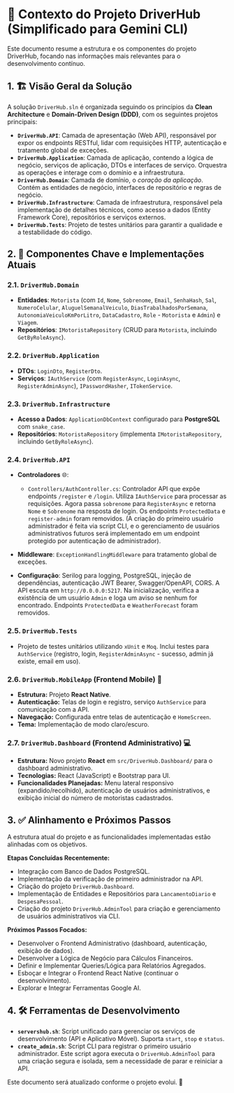 # 🚀 Contexto do Projeto DriverHub (Simplificado para Gemini CLI)

Este documento resume a estrutura e os componentes do projeto DriverHub, focando nas informações mais relevantes para o desenvolvimento contínuo.

## 1. 🏗️ Visão Geral da Solução

A solução `DriverHub.sln` é organizada seguindo os princípios da **Clean Architecture** e **Domain-Driven Design (DDD)**, com os seguintes projetos principais:

*   **`DriverHub.API`**: Camada de apresentação (Web API), responsável por expor os endpoints RESTful, lidar com requisições HTTP, autenticação e tratamento global de exceções.
*   **`DriverHub.Application`**: Camada de aplicação, contendo a lógica de negócio, serviços de aplicação, DTOs e interfaces de serviço. Orquestra as operações e interage com o domínio e a infraestrutura.
*   **`DriverHub.Domain`**: Camada de domínio, o *coração da aplicação*. Contém as entidades de negócio, interfaces de repositório e regras de negócio.
*   **`DriverHub.Infrastructure`**: Camada de infraestrutura, responsável pela implementação de detalhes técnicos, como acesso a dados (Entity Framework Core), repositórios e serviços externos.
*   **`DriverHub.Tests`**: Projeto de testes unitários para garantir a qualidade e a testabilidade do código.

## 2. 🧩 Componentes Chave e Implementações Atuais

### 2.1. `DriverHub.Domain`

*   **Entidades**: `Motorista` (com `Id`, `Nome`, `Sobrenome`, `Email`, `SenhaHash`, `Sal`, `NumeroCelular`, `AluguelSemanalVeiculo`, `DiasTrabalhadosPorSemana`, `AutonomiaVeiculoKmPorLitro`, `DataCadastro`, `Role` - `Motorista` e `Admin`) e `Viagem`.
*   **Repositórios**: `IMotoristaRepository` (CRUD para `Motorista`, incluindo `GetByRoleAsync`).

### 2.2. `DriverHub.Application`

*   **DTOs**: `LoginDto`, `RegisterDto`.
*   **Serviços**: `IAuthService` (com `RegisterAsync`, `LoginAsync`, `RegisterAdminAsync`), `IPasswordHasher`, `ITokenService`.

### 2.3. `DriverHub.Infrastructure`

*   **Acesso a Dados**: `ApplicationDbContext` configurado para **PostgreSQL** com `snake_case`.
*   **Repositórios**: `MotoristaRepository` (implementa `IMotoristaRepository`, incluindo `GetByRoleAsync`).

### 2.4. `DriverHub.API`

*   **Controladores** 🌐:
    *   `Controllers/AuthController.cs`: Controlador API que expõe endpoints `/register` e `/login`. Utiliza `IAuthService` para processar as requisições. Agora passa `sobrenome` para `RegisterAsync` e retorna `Nome` e `Sobrenome` na resposta de login. Os endpoints `ProtectedData` e `register-admin` foram removidos. (A criação do primeiro usuário administrador é feita via script CLI, e o gerenciamento de usuários administrativos futuros será implementado em um endpoint protegido por autenticação de administrador).

*   **Middleware**: `ExceptionHandlingMiddleware` para tratamento global de exceções.
*   **Configuração**: Serilog para logging, PostgreSQL, injeção de dependências, autenticação JWT Bearer, Swagger/OpenAPI, CORS. A API escuta em `http://0.0.0.0:5217`. Na inicialização, verifica a existência de um usuário `Admin` e loga um aviso se nenhum for encontrado. Endpoints `ProtectedData` e `WeatherForecast` foram removidos.

### 2.5. `DriverHub.Tests`

*   Projeto de testes unitários utilizando `xUnit` e `Moq`. Inclui testes para `AuthService` (registro, login, `RegisterAdminAsync` - sucesso, admin já existe, email em uso).

### 2.6. `DriverHub.MobileApp` (Frontend Mobile) 📱

*   **Estrutura:** Projeto **React Native**.
*   **Autenticação:** Telas de login e registro, serviço `AuthService` para comunicação com a API.
*   **Navegação:** Configurada entre telas de autenticação e `HomeScreen`.
*   **Tema:** Implementação de modo claro/escuro.

### 2.7. `DriverHub.Dashboard` (Frontend Administrativo) 💻

*   **Estrutura:** Novo projeto **React** em `src/DriverHub.Dashboard/` para o dashboard administrativo.
*   **Tecnologias:** React (JavaScript) e Bootstrap para UI.
*   **Funcionalidades Planejadas:** Menu lateral responsivo (expandido/recolhido), autenticação de usuários administrativos, e exibição inicial do número de motoristas cadastrados.

## 3. ✅ Alinhamento e Próximos Passos

A estrutura atual do projeto e as funcionalidades implementadas estão alinhadas com os objetivos.

**Etapas Concluídas Recentemente:**
*   Integração com Banco de Dados PostgreSQL.
*   Implementação da verificação de primeiro administrador na API.
*   Criação do projeto `DriverHub.Dashboard`.
*   Implementação de Entidades e Repositórios para `LancamentoDiario` e `DespesaPessoal`.
*   Criação do projeto `DriverHub.AdminTool` para criação e gerenciamento de usuários administrativos via CLI.

**Próximos Passos Focados:**
*   Desenvolver o Frontend Administrativo (dashboard, autenticação, exibição de dados).
*   Desenvolver a Lógica de Negócio para Cálculos Financeiros.
*   Definir e Implementar Queries/Lógica para Relatórios Agregados.
*   Esboçar e Integrar o Frontend React Native (continuar o desenvolvimento).
*   Explorar e Integrar Ferramentas Google AI.

## 4. 🛠️ Ferramentas de Desenvolvimento

*   **`servershub.sh`**: Script unificado para gerenciar os serviços de desenvolvimento (API e Aplicativo Móvel). Suporta `start`, `stop` e `status`.
*   **`create_admin.sh`**: Script CLI para registrar o primeiro usuário administrador. Este script agora executa o `DriverHub.AdminTool` para uma criação segura e isolada, sem a necessidade de parar e reiniciar a API.

Este documento será atualizado conforme o projeto evolui. 🔄